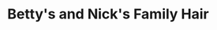 ---
title: "Betty's and Nick's Family Hair"
url: /skokie/bettys-and-nicks-family-hair-oakton-street/
shop: hairdresser
---